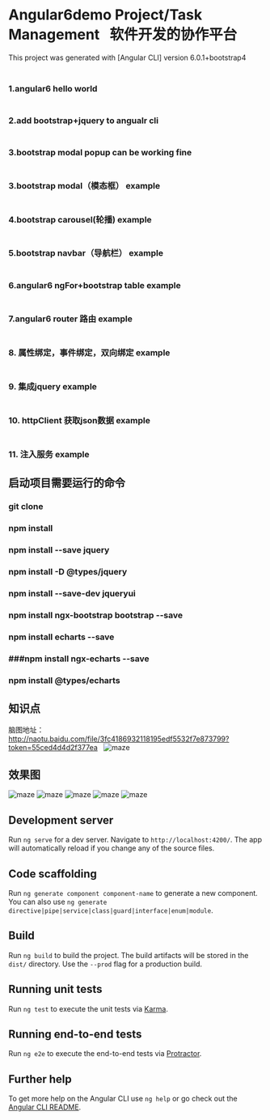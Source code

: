 # Angular6demo  Project/Task Management   软件开发的协作平台


This project was generated with [Angular CLI]  version 6.0.1+bootstrap4



 ### <br>1.angular6 hello world
 ### <br>2.add bootstrap+jquery to angualr cli
 ### <br>3.bootstrap modal popup can be working fine
 ### <br>3.bootstrap modal（模态框） example
 ### <br>4.bootstrap carousel(轮播) example
 ### <br>5.bootstrap navbar（导航栏） example
 ### <br>6.angular6 ngFor+bootstrap table example
 ### <br>7.angular6 router 路由 example
 ### <br>8. 属性绑定，事件绑定，双向绑定 example
 ### <br>9. 集成jquery  example
 ### <br>10. httpClient 获取json数据 example
 ### <br>11. 注入服务  example

 ##  启动项目需要运行的命令
 ### git clone 
 ### npm install 
 ### npm install --save jquery
 ### npm install -D @types/jquery
  ### npm install --save-dev jqueryui
  ### npm install ngx-bootstrap bootstrap --save 
  ### npm install echarts --save
  ### ###npm install ngx-echarts --save
  ### npm install @types/echarts 
 
 ##  知识点
   脑图地址： http://naotu.baidu.com/file/3fc4186932118195edf5532f7e873799?token=55ced4d4d2f377ea
   ![maze](https://github.com/bseayin/angular6demo/raw/master/img/angular6.png)
 ## 效果图
   ![maze](https://github.com/bseayin/angular6demo/raw/master/img/任务.png)
  ![maze](https://github.com/bseayin/angular6demo/raw/master/img/设置.png)
   ![maze](https://github.com/bseayin/angular6demo/raw/master/img/讨论.png)
   ![maze](https://github.com/bseayin/angular6demo/raw/master/img/angulardemo1.png)
   ![maze](https://github.com/bseayin/angular6demo/raw/master/img/angulardemo2.png)




## Development server

Run `ng serve` for a dev server. Navigate to `http://localhost:4200/`. The app will automatically reload if you change any of the source files.

## Code scaffolding

Run `ng generate component component-name` to generate a new component. You can also use `ng generate directive|pipe|service|class|guard|interface|enum|module`.

## Build

Run `ng build` to build the project. The build artifacts will be stored in the `dist/` directory. Use the `--prod` flag for a production build.

## Running unit tests

Run `ng test` to execute the unit tests via [Karma](https://karma-runner.github.io).

## Running end-to-end tests

Run `ng e2e` to execute the end-to-end tests via [Protractor](http://www.protractortest.org/).

## Further help

To get more help on the Angular CLI use `ng help` or go check out the [Angular CLI README](https://github.com/angular/angular-cli/blob/master/README.md).
